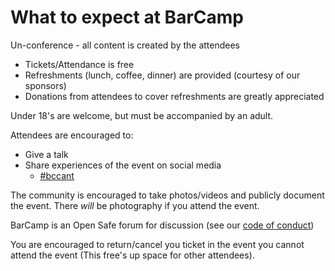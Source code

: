 What to expect at BarCamp
=========================

Un-conference - all content is created by the attendees

* Tickets/Attendance is free
* Refreshments (lunch, coffee, dinner) are provided (courtesy of our sponsors)
* Donations from attendees to cover refreshments are greatly appreciated

Under 18's are welcome, but must be accompanied by an adult.

Attendees are encouraged to:
* Give a talk
* Share experiences of the event on social media
    * [#bccant](https://twitter.com/search?q=%23bccant)

The community is encouraged to take photos/videos and publicly document the event.
There *will* be photography if you attend the event.

BarCamp is an Open Safe forum for discussion (see our [code of conduct](code-of-conduct.md))

You are encouraged to return/cancel you ticket in the event you cannot attend the event (This free's up space for other attendees).

